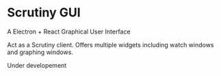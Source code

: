 # Scrutiny GUI

A Electron + React Graphical User Interface

Act as a Scrutiny client. Offers multiple widgets including watch windows and graphing windows.

Under developement
